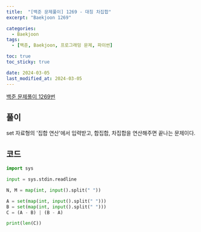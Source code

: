 ```yaml
---
title:  "[백준 문제풀이] 1269 - 대칭 차집합"
excerpt: "Baekjoon 1269"

categories:
  - Baekjoon
tags:
  - [백준, Baekjoon, 프로그래밍 문제, 파이썬]

toc: true
toc_sticky: true

date: 2024-03-05
last_modified_at: 2024-03-05
---
```


[백준 문제풀이 1269번](https://www.acmicpc.net/problem/1269)
 
## 풀이
set 자료형의 '집합 연산'에서 입력받고, 합집합, 차집합을 연산해주면 끝나는 문제이다.

## 코드

```py
import sys

input = sys.stdin.readline

N, M = map(int, input().split(" "))

A = set(map(int, input().split(" ")))
B = set(map(int, input().split(" ")))
C = (A - B) | (B - A)

print(len(C))

```
